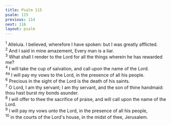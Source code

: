 ```yaml
---
title: Psalm 115
psalm: 115
previous: 114
next: 116
layout: psalm
---
```

<div class="psalm-verse"><sup class="verse-number">1</sup> Alleluia. I believed, wherefore I have spoken: but I was greatly afflicted. </div><div class="psalm-verse"><sup class="verse-number">2</sup> And I said in mine amazement, Every man is a liar. </div><div class="psalm-verse"><sup class="verse-number">3</sup> What shall I render to the Lord for all the things wherein he has rewarded me? </div><div class="psalm-verse"><sup class="verse-number">4</sup> I will take the cup of salvation, and call upon the name of the Lord. </div><div class="psalm-verse"><sup class="verse-number">4a</sup> I will pay my vows to the Lord, in the presence of all his people. </div><div class="psalm-verse"><sup class="verse-number">6</sup> Precious in the sight of the Lord is the death of his saints. </div><div class="psalm-verse"><sup class="verse-number">7</sup> O Lord, I am thy servant; I am thy servant, and the son of thine handmaid: thou hast burst my bonds asunder. </div><div class="psalm-verse"><sup class="verse-number">8</sup> I will offer to thee the sacrifice of praise, and will call upon the name of the Lord. </div><div class="psalm-verse"><sup class="verse-number">9</sup> I will pay my vows unto the Lord, in the presence of all his people, </div><div class="psalm-verse"><sup class="verse-number">10</sup> in the courts of the Lord's house, in the midst of thee, Jerusalem. </div>